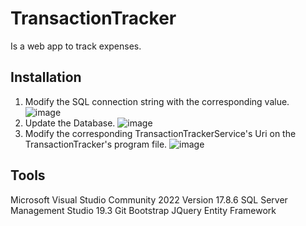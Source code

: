 # TransactionTracker
Is a web app to track expenses.

## Installation
1. Modify the SQL connection string with the corresponding value.
   ![image](https://github.com/cochiai/TransactionTracker/assets/25974983/2870a896-2bc9-4fdf-be05-00596a248a2d)
2.  Update the Database.
   ![image](https://github.com/cochiai/TransactionTracker/assets/25974983/60f45efb-19a7-4a82-a7fb-f195fd31761d)
3. Modify the corresponding TransactionTrackerService's Uri on the TransactionTracker's program file.
   ![image](https://github.com/cochiai/TransactionTracker/assets/25974983/82d13246-9396-4b1d-ae17-2c23f827c4cf)

## Tools
Microsoft Visual Studio Community 2022 Version 17.8.6
SQL Server Management Studio 19.3
Git
Bootstrap
JQuery
Entity Framework
